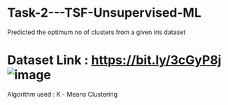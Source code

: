 # Task-2---TSF-Unsupervised-ML
Predicted the optimum no of clusters from a given iris dataset
 # Dataset Link : https://bit.ly/3cGyP8j ![image](https://user-images.githubusercontent.com/65862893/175131046-8da3c6f4-f963-4c0a-aff7-d0aac6558a6e.png)
 
 Algorithm used : K - Means Clustering
